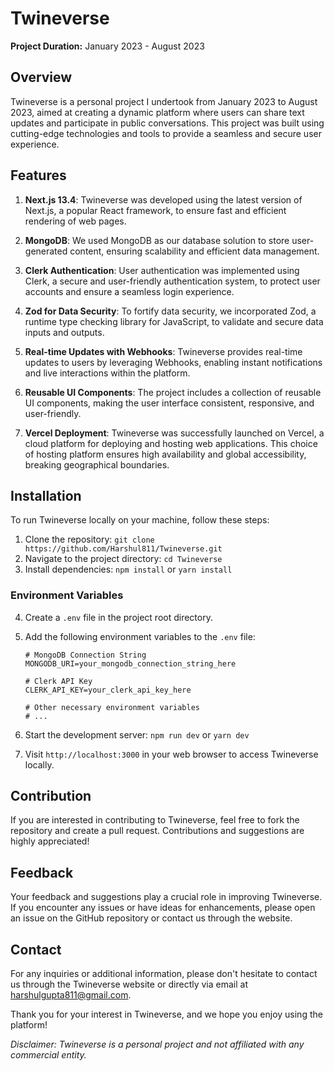 # Twineverse

**Project Duration:** January 2023 - August 2023

## Overview

Twineverse is a personal project I undertook from January 2023 to August 2023, aimed at creating a dynamic platform where users can share text updates and participate in public conversations. This project was built using cutting-edge technologies and tools to provide a seamless and secure user experience.

## Features

1. **Next.js 13.4**: Twineverse was developed using the latest version of Next.js, a popular React framework, to ensure fast and efficient rendering of web pages.

2. **MongoDB**: We used MongoDB as our database solution to store user-generated content, ensuring scalability and efficient data management.

3. **Clerk Authentication**: User authentication was implemented using Clerk, a secure and user-friendly authentication system, to protect user accounts and ensure a seamless login experience.

4. **Zod for Data Security**: To fortify data security, we incorporated Zod, a runtime type checking library for JavaScript, to validate and secure data inputs and outputs.

5. **Real-time Updates with Webhooks**: Twineverse provides real-time updates to users by leveraging Webhooks, enabling instant notifications and live interactions within the platform.

6. **Reusable UI Components**: The project includes a collection of reusable UI components, making the user interface consistent, responsive, and user-friendly.

7. **Vercel Deployment**: Twineverse was successfully launched on Vercel, a cloud platform for deploying and hosting web applications. This choice of hosting platform ensures high availability and global accessibility, breaking geographical boundaries.

## Installation

To run Twineverse locally on your machine, follow these steps:

1. Clone the repository: `git clone https://github.com/Harshul811/Twineverse.git`
2. Navigate to the project directory: `cd Twineverse`
3. Install dependencies: `npm install` or `yarn install`


### Environment Variables

4. Create a `.env` file in the project root directory.
5. Add the following environment variables to the `.env` file:

   ```env
   # MongoDB Connection String
   MONGODB_URI=your_mongodb_connection_string_here

   # Clerk API Key
   CLERK_API_KEY=your_clerk_api_key_here

   # Other necessary environment variables
   # ...

6. Start the development server: `npm run dev` or `yarn dev`
7. Visit `http://localhost:3000` in your web browser to access Twineverse locally.
   
## Contribution

If you are interested in contributing to Twineverse, feel free to fork the repository and create a pull request. Contributions and suggestions are highly appreciated!

## Feedback

Your feedback and suggestions play a crucial role in improving Twineverse. If you encounter any issues or have ideas for enhancements, please open an issue on the GitHub repository or contact us through the website.

## Contact

For any inquiries or additional information, please don't hesitate to contact us through the Twineverse website or directly via email at [harshulgupta811@gmail.com](mailto:harshulgupta811@gmail.com).

Thank you for your interest in Twineverse, and we hope you enjoy using the platform!

*Disclaimer: Twineverse is a personal project and not affiliated with any commercial entity.*
